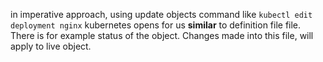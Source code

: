 in imperative approach, using update objects command like `kubectl edit deployment nginx` kubernetes opens for us **similar** to definition file file. 
There is for example status of the object. Changes made into this file, will apply to live object. 